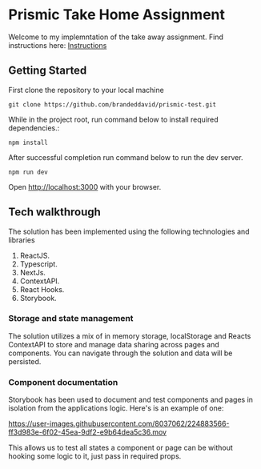 # Prismic Take Home Assignment

Welcome to my implemntation of the take away assignment. Find instructions here: [Instructions](INSTRICTIONS.md)

## Getting Started

First clone the repository to your local machine

```
git clone https://github.com/brandeddavid/prismic-test.git
```

While in the project root, run command below to install required dependencies.:

```
npm install
```

After successful completion run command below to run the dev server.

```
npm run dev
```

Open [http://localhost:3000](http://localhost:3000) with your browser.

## Tech walkthrough

The solution has been implemented using the following technologies and libraries

1. ReactJS.
2. Typescript.
3. NextJs.
4. ContextAPI.
5. React Hooks.
6. Storybook.

### Storage and state management

The solution utilizes a mix of in memory storage, localStorage and Reacts ContextAPI to store and manage data sharing across pages and components. You can navigate through the solution and data will be persisted.

### Component documentation

Storybook has been used to document and test components and pages in isolation from the applications logic. Here's is an example of one:

https://user-images.githubusercontent.com/8037062/224883566-ff3d983e-6f02-45ea-9df2-e9b64dea5c36.mov

This allows us to test all states a component or page can be without hooking some logic to it, just pass in required props.
